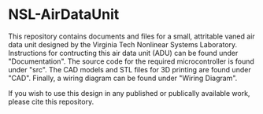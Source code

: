 # NSL-AirDataUnit

This repository contains documents and files for a small, attritable vaned air data unit designed by the Virginia Tech Nonlinear Systems Laboratory. Instructions for contructing this air data unit (ADU) can be found under "Documentation". The source code for the required microcontroller is found under "src". The CAD models and STL files for 3D printing are found under "CAD". Finally, a wiring diagram can be found under "Wiring Diagram". 

If you wish to use this design in any published or publically available work, please cite this repository.